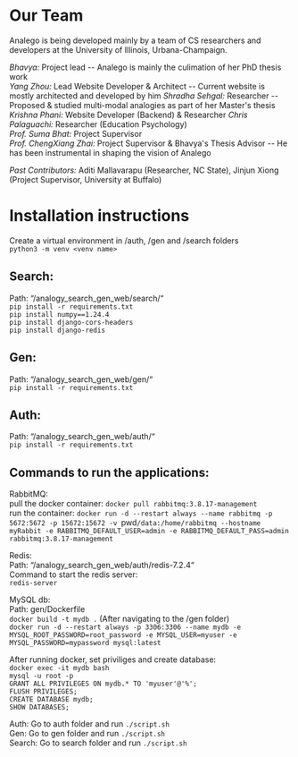 # Our Team

Analego is being developed mainly by a team of CS researchers and developers at the University of Illinois, Urbana-Champaign.

*Bhavya:* Project lead -- Analego is mainly the culimation of her PhD thesis work   
*Yang Zhou:* Lead Website Developer & Architect -- Current website is mostly architected and developed by him
*Shradha Sehgal:* Researcher -- Proposed & studied multi-modal analogies as part of her Master's thesis  
*Krishna Phani:* Website Developer (Backend) & Researcher 
*Chris Palaguachi:* Researcher (Education Psychology)  
*Prof. Suma Bhat:* Project Supervisor  
*Prof. ChengXiang Zhai:* Project Supervisor & Bhavya's Thesis Advisor -- He has been instrumental in shaping the vision of Analego 

*Past Contributors:* Aditi Mallavarapu (Researcher, NC State), Jinjun Xiong (Project Supervisor, University at Buffalo)  

# Installation instructions
Create a virtual environment in /auth, /gen and /search folders  
`python3 -m venv <venv name>`  
## Search:  
Path: “/analogy_search_gen_web/search/“  
`pip install -r requirements.txt`  
`pip install numpy==1.24.4`  
`pip install django-cors-headers`  
`pip install django-redis`  
## Gen:  
Path: “/analogy_search_gen_web/gen/“  
`pip install -r requirements.txt`  
## Auth:  
Path: “/analogy_search_gen_web/auth/“  
`pip install -r requirements.txt`  
## Commands to run the applications:  
RabbitMQ:  
pull the docker container: `docker pull rabbitmq:3.8.17-management`  
run the container: `docker run -d --restart always --name rabbitmq -p 5672:5672 -p 15672:15672 -v `pwd`/data:/home/rabbitmq --hostname myRabbit -e RABBITMQ_DEFAULT_USER=admin -e RABBITMQ_DEFAULT_PASS=admin rabbitmq:3.8.17-management`  

Redis:  
  Path: “/analogy_search_gen_web/auth/redis-7.2.4“  
  Command to start the redis server:  
  `redis-server`  
    
MySQL db:  
  Path: gen/Dockerfile  
  `docker build -t mydb .` (After navigating to the /gen folder)  
  `docker run -d --restart always -p 3306:3306 --name mydb -e MYSQL_ROOT_PASSWORD=root_password -e MYSQL_USER=myuser -e MYSQL_PASSWORD=mypassword mysql:latest`  
    
  After running docker, set priviliges and create database:  
    `docker exec -it mydb bash`  
    `mysql -u root -p`  
      `GRANT ALL PRIVILEGES ON mydb.* TO 'myuser'@'%';`  
      `FLUSH PRIVILEGES;`  
      `CREATE DATABASE mydb;`  
      `SHOW DATABASES;`  

Auth: Go to auth folder and run `./script.sh`  
Gen: Go to gen folder and run `./script.sh`   
Search: Go to search folder and run `./script.sh`    

